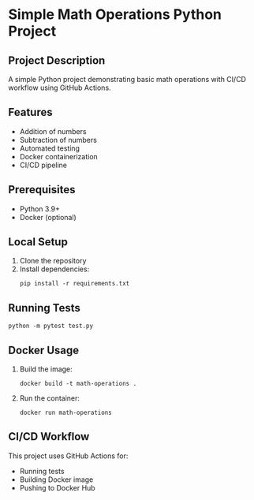 # Simple Math Operations Python Project

## Project Description
A simple Python project demonstrating basic math operations with CI/CD workflow using GitHub Actions.

## Features
- Addition of numbers
- Subtraction of numbers
- Automated testing
- Docker containerization
- CI/CD pipeline

## Prerequisites
- Python 3.9+
- Docker (optional)

## Local Setup
1. Clone the repository
2. Install dependencies:
   ```
   pip install -r requirements.txt
   ```

## Running Tests
```
python -m pytest test.py
```

## Docker Usage
1. Build the image:
   ```
   docker build -t math-operations .
   ```
2. Run the container:
   ```
   docker run math-operations
   ```

## CI/CD Workflow
This project uses GitHub Actions for:
- Running tests
- Building Docker image
- Pushing to Docker Hub

